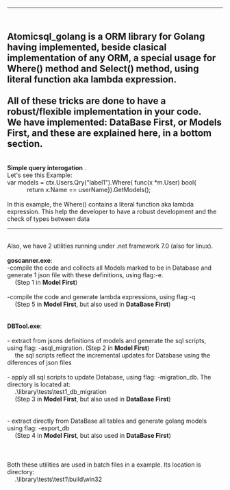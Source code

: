 ------------------------------------------
<br/>**Atomicsql_golang** is a ORM library for Golang having implemented, beside clasical implementation of any ORM, a special usage for Where() method and Select() method, using literal function aka lambda expression.
<br/>
<br/>All of these tricks are done to have a robust/flexible implementation in your code.
<br/>We have implemented: DataBase First, or Models First, and these are explained here, in a bottom section.
------------------------------------------
<br/> **Simple query interogation** . 
<br/> Let's see this Example:
<br/> var models = ctx.Users.Qry("label1").Where( func(x *m.User) bool{
<br/> &emsp;&emsp;&emsp;   return x.Name == userName}).GetModels();
<br/> 
<br/> In this example, the Where() contains a literal function aka lambda expression. This help the developer to have a robust development and the check of types between data

------------------------------------------
<br/>Also, we have 2 utilities running under .net framework 7.0 (also for linux).
<br/>
<br/>**goscanner.exe**: 
<br/>-compile the code and collects all Models marked to be in Database and generate 1 json file with these definitions, using flag:-e.
<br/>&emsp;   (Step 1 in **Model First**)
<br/>
<br/>-compile the code and generate lambda expressions, using flag:-q
<br/>&emsp;   (Step 5 in **Model First**, but also used in **DataBase First**)
<br/>
<br/>
<br/>**DBTool.exe**:
<br/>
<br/>- extract from jsons definitions of models and generate the sql scripts, using flag: -asql_migration. (Step 2 in **Model First**)
<br/>&emsp;    the sql scripts reflect the incremental updates for Database using the diferences of json files
<br/>
<br/>- apply all sql scripts to update Database, using flag: -migration_db. The directory is located at:
<br/>&emsp;	.\library\tests\test1\_db_migration
<br/>&emsp;	(Step 3 in **Model First**, but also used in **DataBase First**)
<br/><br/>
<br/>- extract directly from DataBase all tables and generate golang models using flag: -export_db
<br/>&emsp;	(Step 4 in **Model First**, but also used in **DataBase First**)<br/>
<br/>
<br/>
<br/>Both these utilities are used in batch files in a example. Its location is directory:
<br/>&emsp;    .\library\tests\test1\build\win32
<br/>